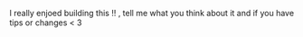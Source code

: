 I really enjoed building this !! , tell me what you think about it and if you have tips or changes < 3 
